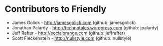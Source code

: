 Contributors to Friendly
========================

  * James Golick        - http://jamesgolick.com (github: jamesgolick)
  * Jonathan Palardy    - http://technotales.wordpress.com (github: jpalardy)
  * Jeff Rafter         - http://socialorange.com (github: jeffrafter)
  * Scott Fleckenstein  - http://nullstyle.com (github: nullstyle)
